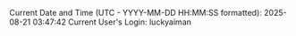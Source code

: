 Current Date and Time (UTC - YYYY-MM-DD HH:MM:SS formatted): 2025-08-21 03:47:42
Current User's Login: luckyaiman
